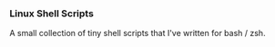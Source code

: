 ### Linux Shell Scripts

A small collection of tiny shell scripts that I've written for bash / zsh.

